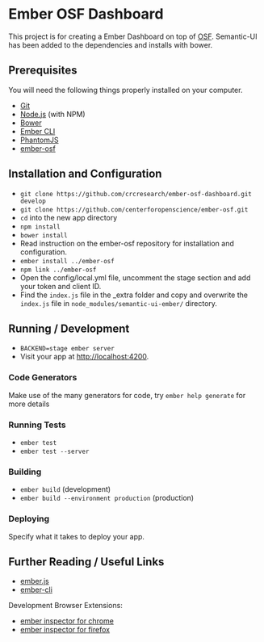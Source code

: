# Ember OSF Dashboard

This project is for creating a Ember Dashboard on top of [OSF](http://osf.io).  Semantic-UI
has been added to the dependencies and installs with bower.  

## Prerequisites

You will need the following things properly installed on your computer.

*   [Git](http://git-scm.com/)
*   [Node.js](http://nodejs.org/) (with NPM)
*   [Bower](http://bower.io/)
*   [Ember CLI](http://ember-cli.com/)
*   [PhantomJS](http://phantomjs.org/)
*   [ember-osf](http://github.com/centerforopenscience/ember-osf.git)

## Installation and Configuration

*   `git clone https://github.com/crcresearch/ember-osf-dashboard.git develop`
*   `git clone https://github.com/centerforopenscience/ember-osf.git`
*   `cd` into the new app directory
*   `npm install`
*   `bower install`
*   Read instruction on the ember-osf repository for installation and configuration.
*   `ember install ../ember-osf`
*   `npm link ../ember-osf`
*   Open the config/local.yml file, uncomment the stage section and add your token and client ID.
*   Find the `index.js` file in the _extra folder and copy and overwrite the `index.js` file in
`node_modules/semantic-ui-ember/` directory.

## Running / Development

*   `BACKEND=stage ember server`
*   Visit your app at [http://localhost:4200](http://localhost:4200).

### Code Generators

Make use of the many generators for code, try `ember help generate` for more details

### Running Tests

*   `ember test`
*   `ember test --server`

### Building

*   `ember build` (development)
*   `ember build --environment production` (production)

### Deploying

Specify what it takes to deploy your app.

## Further Reading / Useful Links

*   [ember.js](http://emberjs.com/)
*   [ember-cli](http://ember-cli.com/)

Development Browser Extensions:

*   [ember inspector for
chrome](https://chrome.google.com/webstore/detail/ember-inspector/bmdblncegkenkacieihfhpjfppoconhi)
*   [ember inspector for firefox](https://addons.mozilla.org/en-US/firefox/addon/ember-inspector/)
